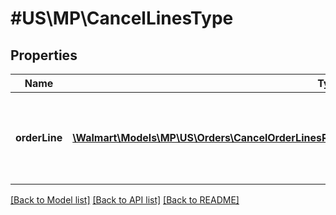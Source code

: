# #US\MP\CancelLinesType

## Properties

Name | Type | Description | Notes
------------ | ------------- | ------------- | -------------
**orderLine** | [**\Walmart\Models\MP\US\Orders\CancelOrderLinesRequestOrderCancellationOrderLinesOrderLineInner[]**](CancelOrderLinesRequestOrderCancellationOrderLinesOrderLineInner.md) | Information to update the orderLine with cancellation details |


[[Back to Model list]](../) [[Back to API list]](../../Api/US/MP) [[Back to README]](../../README.md)
